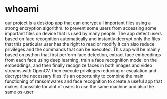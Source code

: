 # whoami
our project is a desktop app that can encrypt all important files using a strong encryption algorithm. to prevent some users from accessing some important files on device that is used by many people. The app detect users based on face recognition automatically and instantly decrypt only the files that this particular user has the right to read or modify it can also reduce privileges and the commands that can be executed. This app will be mainly based on python that first perform face detection, extract face embeddings from each face using deep learning, train a face recognition model on the embeddings, and then finally recognize faces in both images and video streams with OpenCV. then execute privileges reducing or escalation and decrypt the necessary files it's an opportunity to combine the main functioning of ransomwares and face recognition to create a useful app that makes it possible for alot of users to use the same machine and also the same os-user
